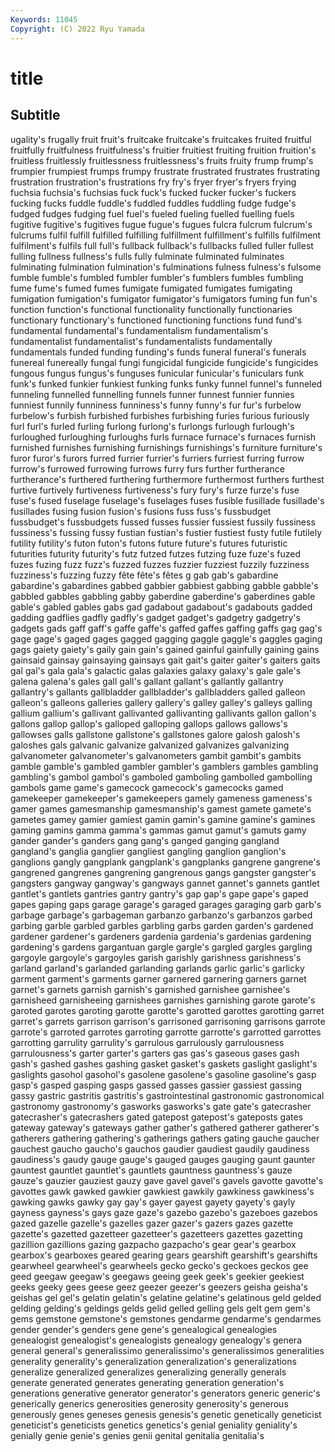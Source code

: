 ```yaml
---
Keywords: 11045
Copyright: (C) 2022 Ryu Yamada
---
```



# title

## Subtitle
ugality's frugally fruit fruit's fruitcake fruitcake's fruitcakes fruited fruitful
fruitfully fruitfulness fruitfulness's fruitier fruitiest fruiting fruition fruition's fruitless fruitlessly
fruitlessness fruitlessness's fruits fruity frump frump's frumpier frumpiest frumps frumpy
frustrate frustrated frustrates frustrating frustration frustration's frustrations fry fry's fryer
fryer's fryers frying fuchsia fuchsia's fuchsias fuck fuck's fucked fucker
fucker's fuckers fucking fucks fuddle fuddle's fuddled fuddles fuddling fudge
fudge's fudged fudges fudging fuel fuel's fueled fueling fuelled fuelling
fuels fugitive fugitive's fugitives fugue fugue's fugues fulcra fulcrum fulcrum's
fulcrums fulfil fulfill fulfilled fulfilling fulfillment fulfillment's fulfills fulfilment fulfilment's
fulfils full full's fullback fullback's fullbacks fulled fuller fullest fulling
fullness fullness's fulls fully fulminate fulminated fulminates fulminating fulmination fulmination's
fulminations fulness fulness's fulsome fumble fumble's fumbled fumbler fumbler's fumblers
fumbles fumbling fume fume's fumed fumes fumigate fumigated fumigates fumigating
fumigation fumigation's fumigator fumigator's fumigators fuming fun fun's function function's
functional functionality functionally functionaries functionary functionary's functioned functioning functions fund
fund's fundamental fundamental's fundamentalism fundamentalism's fundamentalist fundamentalist's fundamentalists fundamentally fundamentals
funded funding funding's funds funeral funeral's funerals funereal funereally fungal
fungi fungicidal fungicide fungicide's fungicides fungous fungus fungus's funguses funicular
funicular's funiculars funk funk's funked funkier funkiest funking funks funky
funnel funnel's funneled funneling funnelled funnelling funnels funner funnest funnier
funnies funniest funnily funniness funniness's funny funny's fur fur's furbelow
furbelow's furbish furbished furbishes furbishing furies furious furiously furl furl's
furled furling furlong furlong's furlongs furlough furlough's furloughed furloughing furloughs
furls furnace furnace's furnaces furnish furnished furnishes furnishing furnishings furnishings's
furniture furniture's furor furor's furors furred furrier furrier's furriers furriest
furring furrow furrow's furrowed furrowing furrows furry furs further furtherance
furtherance's furthered furthering furthermore furthermost furthers furthest furtive furtively furtiveness
furtiveness's fury fury's furze furze's fuse fuse's fused fuselage fuselage's
fuselages fuses fusible fusillade fusillade's fusillades fusing fusion fusion's fusions
fuss fuss's fussbudget fussbudget's fussbudgets fussed fusses fussier fussiest fussily
fussiness fussiness's fussing fussy fustian fustian's fustier fustiest fusty futile
futilely futility futility's futon futon's futons future future's futures futuristic
futurities futurity futurity's futz futzed futzes futzing fuze fuze's fuzed
fuzes fuzing fuzz fuzz's fuzzed fuzzes fuzzier fuzziest fuzzily fuzziness
fuzziness's fuzzing fuzzy fête fête's fêtes g gab gab's gabardine
gabardine's gabardines gabbed gabbier gabbiest gabbing gabble gabble's gabbled gabbles
gabbling gabby gaberdine gaberdine's gaberdines gable gable's gabled gables gabs
gad gadabout gadabout's gadabouts gadded gadding gadflies gadfly gadfly's gadget
gadget's gadgetry gadgetry's gadgets gads gaff gaff's gaffe gaffe's gaffed
gaffes gaffing gaffs gag gag's gage gage's gaged gages gagged
gagging gaggle gaggle's gaggles gaging gags gaiety gaiety's gaily gain
gain's gained gainful gainfully gaining gains gainsaid gainsay gainsaying gainsays
gait gait's gaiter gaiter's gaiters gaits gal gal's gala gala's
galactic galas galaxies galaxy galaxy's gale gale's galena galena's gales
gall gall's gallant gallant's gallantly gallantry gallantry's gallants gallbladder gallbladder's
gallbladders galled galleon galleon's galleons galleries gallery gallery's galley galley's
galleys galling gallium gallium's gallivant gallivanted gallivanting gallivants gallon gallon's
gallons gallop gallop's galloped galloping gallops gallows gallows's gallowses galls
gallstone gallstone's gallstones galore galosh galosh's galoshes gals galvanic galvanize
galvanized galvanizes galvanizing galvanometer galvanometer's galvanometers gambit gambit's gambits gamble
gamble's gambled gambler gambler's gamblers gambles gambling gambling's gambol gambol's
gamboled gamboling gambolled gambolling gambols game game's gamecock gamecock's gamecocks
gamed gamekeeper gamekeeper's gamekeepers gamely gameness gameness's gamer games gamesmanship
gamesmanship's gamest gamete gamete's gametes gamey gamier gamiest gamin gamin's
gamine gamine's gamines gaming gamins gamma gamma's gammas gamut gamut's
gamuts gamy gander gander's ganders gang gang's ganged ganging gangland
gangland's ganglia ganglier gangliest gangling ganglion ganglion's ganglions gangly gangplank
gangplank's gangplanks gangrene gangrene's gangrened gangrenes gangrening gangrenous gangs gangster
gangster's gangsters gangway gangway's gangways gannet gannet's gannets gantlet gantlet's
gantlets gantries gantry gantry's gap gap's gape gape's gaped gapes
gaping gaps garage garage's garaged garages garaging garb garb's garbage
garbage's garbageman garbanzo garbanzo's garbanzos garbed garbing garble garbled garbles
garbling garbs garden garden's gardened gardener gardener's gardeners gardenia gardenia's
gardenias gardening gardening's gardens gargantuan gargle gargle's gargled gargles gargling
gargoyle gargoyle's gargoyles garish garishly garishness garishness's garland garland's garlanded
garlanding garlands garlic garlic's garlicky garment garment's garments garner garnered
garnering garners garnet garnet's garnets garnish garnish's garnished garnishee garnishee's
garnisheed garnisheeing garnishees garnishes garnishing garote garote's garoted garotes garoting
garotte garotte's garotted garottes garotting garret garret's garrets garrison garrison's
garrisoned garrisoning garrisons garrote garrote's garroted garrotes garroting garrotte garrotte's
garrotted garrottes garrotting garrulity garrulity's garrulous garrulously garrulousness garrulousness's garter
garter's garters gas gas's gaseous gases gash gash's gashed gashes
gashing gasket gasket's gaskets gaslight gaslight's gaslights gasohol gasohol's gasolene
gasolene's gasoline gasoline's gasp gasp's gasped gasping gasps gassed gasses
gassier gassiest gassing gassy gastric gastritis gastritis's gastrointestinal gastronomic gastronomical
gastronomy gastronomy's gasworks gasworks's gate gate's gatecrasher gatecrasher's gatecrashers gated
gatepost gatepost's gateposts gates gateway gateway's gateways gather gather's gathered
gatherer gatherer's gatherers gathering gathering's gatherings gathers gating gauche gaucher
gauchest gaucho gaucho's gauchos gaudier gaudiest gaudily gaudiness gaudiness's gaudy
gauge gauge's gauged gauges gauging gaunt gaunter gauntest gauntlet gauntlet's
gauntlets gauntness gauntness's gauze gauze's gauzier gauziest gauzy gave gavel
gavel's gavels gavotte gavotte's gavottes gawk gawked gawkier gawkiest gawkily
gawkiness gawkiness's gawking gawks gawky gay gay's gayer gayest gayety
gayety's gayly gayness gayness's gays gaze gaze's gazebo gazebo's gazeboes
gazebos gazed gazelle gazelle's gazelles gazer gazer's gazers gazes gazette
gazette's gazetted gazetteer gazetteer's gazetteers gazettes gazetting gazillion gazillions gazing
gazpacho gazpacho's gear gear's gearbox gearbox's gearboxes geared gearing gears
gearshift gearshift's gearshifts gearwheel gearwheel's gearwheels gecko gecko's geckoes geckos
gee geed geegaw geegaw's geegaws geeing geek geek's geekier geekiest
geeks geeky gees geese geez geezer geezer's geezers geisha geisha's
geishas gel gel's gelatin gelatin's gelatine gelatine's gelatinous geld gelded
gelding gelding's geldings gelds gelid gelled gelling gels gelt gem
gem's gems gemstone gemstone's gemstones gendarme gendarme's gendarmes gender gender's
genders gene gene's genealogical genealogies genealogist genealogist's genealogists genealogy genealogy's
genera general general's generalissimo generalissimo's generalissimos generalities generality generality's generalization
generalization's generalizations generalize generalized generalizes generalizing generally generals generate generated
generates generating generation generation's generations generative generator generator's generators generic
generic's generically generics generosities generosity generosity's generous generously genes geneses
genesis genesis's genetic genetically geneticist geneticist's geneticists genetics genetics's genial
geniality geniality's genially genie genie's genies genii genital genitalia genitalia's

